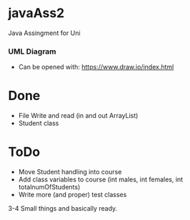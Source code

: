 # javaAss2
Java Assingment for Uni

### UML Diagram
* Can be opened with: https://www.draw.io/index.html


# Done
* File Write and read (in and out ArrayList<Student>)
* Student class


# ToDo
* Move Student handling into course
* Add class variables to course (int males, int females, int totalnumOfStudents)
* Write more (and proper) test classes

3-4 Small things and basically ready. 
